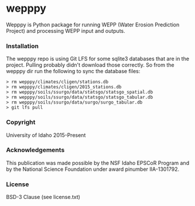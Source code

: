 wepppy
=======

Wepppy is Python package for running WEPP (Water Erosion Prediction Project) and processing WEPP input and outputs.

### Installation
The wepppy repo is using Git LFS for some sqlite3 databases that are in the project. Pulling probably didn't download those correctly. So from the wepppy dir run the following to sync the database files:

```
> rm wepppy/climates/cligen/stations.db
> rm wepppy/climates/cligen/2015_stations.db
> rm wepppy/soils/ssurgo/data/statsgo/statsgo_spatial.db
> rm wepppy/soils/ssurgo/data/statsgo/statsgo_tabular.db
> rm wepppy/soils/ssurgo/data/surgo/surgo_tabular.db
> git lfs pull
```

### Copyright

University of Idaho 2015-Present

### Acknowledgements

This publication was made possible by the NSF Idaho EPSCoR Program and by the National Science Foundation under award 
pinumber IIA-1301792.

### License

BSD-3 Clause (see license.txt)
